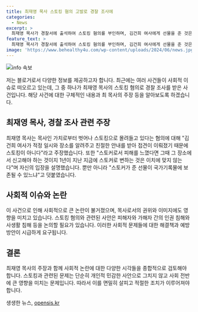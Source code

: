 ```yaml
---
title: 최재영 목사 스토킹 혐의 고발로 경찰 조사에
categories:
  - News
excerpt: >
  최재영 목사가 경찰서에 출석하여 스토킹 혐의를 부인하며, 김건희 여사에게 선물을 준 것은 친절한 안내였다고 주장했습니다. 이에 따라 스토킹이 아니다고 강조하며, 사전에 신고를 하지 않았다는 점을 지적했습니다. 또한, 선물이 국가기록물에 보존될 수 없다는 의견을 밝혔습니다. 최 목사는 지난해 6월부터 여사에게 만남을 요청하고 명품 가방을 건네는 장면을 촬영해 유포한 혐의로 고발됐습니다.
feature_text: >
  최재영 목사가 경찰서에 출석하여 스토킹 혐의를 부인하며, 김건희 여사에게 선물을 준 것은 친절한 안내였다고 주장했습니다. 이에 따라 스토킹이 아니다고 강조하며, 사전에 신고를 하지 않았다는 점을 지적했습니다. 또한, 선물이 국가기록물에 보존될 수 없다는 의견을 밝혔습니다. 최 목사는 지난해 6월부터 여사에게 만남을 요청하고 명품 가방을 건네는 장면을 촬영해 유포한 혐의로 고발됐습니다.
image: 'https://www.behealthy4u.com/wp-content/uploads/2024/06/news.jpg'
---
```


<p><img src="https://www.behealthy4u.com/wp-content/uploads/2024/06/news.jpg" alt="info 속보" /></p>

<p>저는 블로거로서 다양한 정보를 제공하고자 합니다. 최근에는 여러 사건들이 사회적 이슈로 떠오르고 있는데, 그 중 하나가 최재영 목사의 스토킹 혐의로 경찰 조사를 받은 사건입니다. 해당 사건에 대한 구체적인 내용과 최 목사의 주장 등을 알아보도록 하겠습니다.</p>

<h2 data-ke-size="size26">최재영 목사, 경찰 조사 관련 주장</h2>

<p data-ke-size="size16">최재영 목사는 목사인 가치로부터 벗어나 스토킹으로 몰려들고 있다는 혐의에 대해 "김건희 여사가 적정 일시와 장소를 알려주고 친절한 안내를 받아 접견이 이뤄졌기 때문에 스토킹이 아니다"라고 주장했습니다. 또한 "스토커로서 피해를 느꼈다면 그때 그 장소에서 신고해야 하는 것이지 1년이 지난 지금에 스토커로 변하는 것은 이치에 맞지 않는다"며 자신의 입장을 설명했습니다. 뿐만 아니라 "스토커가 준 선물이 국가기록물에 보존될 수 있느냐"고 덧붙였습니다.</p>

<h2 data-ke-size="size26">사회적 이슈와 논란</h2>

<p data-ke-size="size16">이 사건으로 인해 사회적으로 큰 논란이 불거졌으며, 목사로서의 권위와 이미지에도 영향을 미치고 있습니다. 스토킹 혐의와 관련된 사안은 피해자와 가해자 간의 인권 침해와 사생활 침해 등을 논의할 필요가 있습니다. 이러한 사회적 문제들에 대한 해결책과 예방 방안이 시급하게 요구됩니다.</p>

<h2 data-ke-size="size26">결론</h2>

<p data-ke-size="size16">최재영 목사의 주장과 함께 사회적 논란에 대한 다양한 시각들을 종합적으로 검토해야 합니다. 스토킹과 관련된 문제는 단순히 개인적 민감한 사안으로 그치지 않고 사회 전반에 큰 영향을 미치는 문제입니다. 따라서 이를 면밀히 살피고 적절한 조치가 이루어져야 합니다.</p>
생생한 뉴스, <a href="https://opensis.kr" rel="dofollow">opensis.kr</a>


